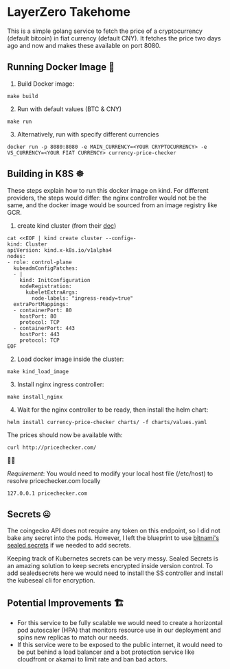 # LayerZero Takehome
This is a simple golang service to fetch the price of a cryptocurrency (default bitcoin) in fiat currency (default CNY). It fetches the price two days ago and now and makes these available on port 8080.

## Running Docker Image 🐳

1. Build Docker image:
```
make build
```
2. Run with default values (BTC & CNY)

```
make run
```

3. Alternatively, run with specify different currencies

```
docker run -p 8080:8080 -e MAIN_CURRENCY=<YOUR CRYPTOCURRENCY> -e VS_CURRENCY=<YOUR FIAT CURRENCY> currency-price-checker
```

## Building in K8S ☸️
These steps explain how to run this docker image on kind. For different providers, the steps would differ: the nginx controller would not be the same, and the docker image would be sourced from an image registry like GCR.


1. create kind cluster (from their [doc](https://kind.sigs.k8s.io/docs/user/ingress/#create-cluster))
```
cat <<EOF | kind create cluster --config=-
kind: Cluster
apiVersion: kind.x-k8s.io/v1alpha4
nodes:
- role: control-plane
  kubeadmConfigPatches:
  - |
    kind: InitConfiguration
    nodeRegistration:
      kubeletExtraArgs:
        node-labels: "ingress-ready=true"
  extraPortMappings:
  - containerPort: 80
    hostPort: 80
    protocol: TCP
  - containerPort: 443
    hostPort: 443
    protocol: TCP
EOF
```

2. Load docker image inside the cluster:
```
make kind_load_image
```

3. Install nginx ingress controller:
```
make install_nginx
```

4. Wait for the nginx controller to be ready, then install the helm chart:
```
helm install currency-price-checker charts/ -f charts/values.yaml
```

The prices should now be available with:
```
curl http://pricechecker.com/
```
🥳🥳

*Requirement*:
You would need to modify your local host file (/etc/host) to resolve pricechecker.com locally
```
127.0.0.1 pricechecker.com
```

## Secrets 🤐
The coingecko API does not require any token on this endpoint, so I did not bake any secret into the pods. However, I left the blueprint to use [bitnami's sealed secrets](https://github.com/bitnami-labs/sealed-secrets) if we needed to add secrets.

Keeping track of Kubernetes secrets can be very messy. Sealed Secrets is an amazing solution to keep secrets encrypted inside version control.
To add sealedsecrets here we would need to install the SS controller and install the kubeseal cli for encryption.

## Potential Improvements 🏗️
- For this service to be fully scalable we would need to create a horizontal pod autoscaler (HPA) that monitors resource use in our deployment and spins new replicas to match our needs.
- If this service were to be exposed to the public internet, it would need to be put behind a load balancer and a bot protection service like cloudfront or akamai to limit rate and ban bad actors.